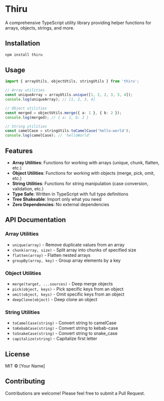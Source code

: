 # Thiru

A comprehensive TypeScript utility library providing helper functions for arrays, objects, strings, and more.

## Installation

```bash
npm install thiru
```

## Usage

```typescript
import { arrayUtils, objectUtils, stringUtils } from 'thiru';

// Array utilities
const uniqueArray = arrayUtils.unique([1, 2, 2, 3, 3, 4]);
console.log(uniqueArray); // [1, 2, 3, 4]

// Object utilities
const merged = objectUtils.merge({ a: 1 }, { b: 2 });
console.log(merged); // { a: 1, b: 2 }

// String utilities
const camelCase = stringUtils.toCamelCase('hello-world');
console.log(camelCase); // 'helloWorld'
```

## Features

- **Array Utilities**: Functions for working with arrays (unique, chunk, flatten, etc.)
- **Object Utilities**: Functions for working with objects (merge, pick, omit, etc.)
- **String Utilities**: Functions for string manipulation (case conversion, validation, etc.)
- **Type Safe**: Written in TypeScript with full type definitions
- **Tree Shakeable**: Import only what you need
- **Zero Dependencies**: No external dependencies

## API Documentation

### Array Utilities

- `unique(array)` - Remove duplicate values from an array
- `chunk(array, size)` - Split array into chunks of specified size
- `flatten(array)` - Flatten nested arrays
- `groupBy(array, key)` - Group array elements by a key

### Object Utilities

- `merge(target, ...sources)` - Deep merge objects
- `pick(object, keys)` - Pick specific keys from an object
- `omit(object, keys)` - Omit specific keys from an object
- `deepClone(object)` - Deep clone an object

### String Utilities

- `toCamelCase(string)` - Convert string to camelCase
- `toKebabCase(string)` - Convert string to kebab-case
- `toSnakeCase(string)` - Convert string to snake_case
- `capitalize(string)` - Capitalize first letter

## License

MIT © [Your Name]

## Contributing

Contributions are welcome! Please feel free to submit a Pull Request.
